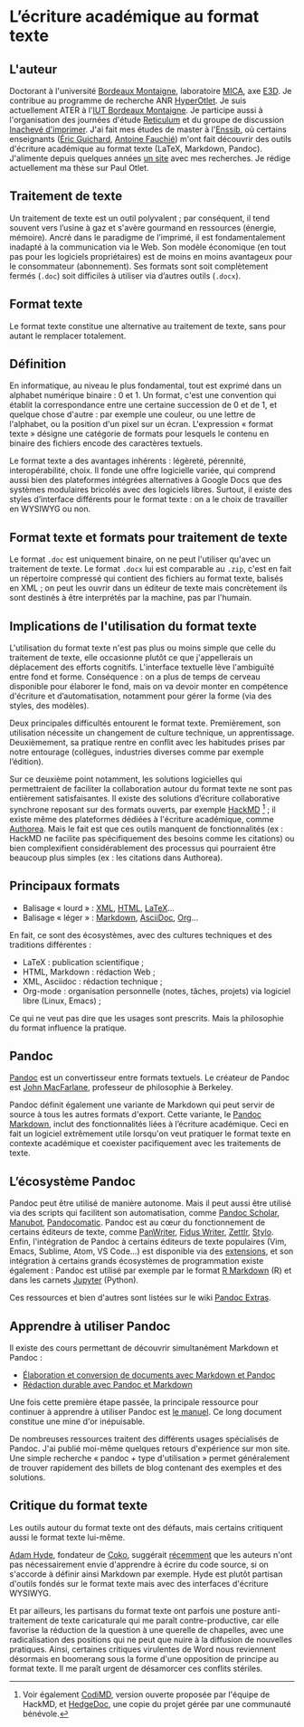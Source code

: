 # L’écriture académique au format texte

## L'auteur

Doctorant à l'université [Bordeaux Montaigne](https://www.u-bordeaux-montaigne.fr/fr/index.html), laboratoire [MICA](https://mica.u-bordeaux-montaigne.fr), axe [E3D](https://mica.u-bordeaux-montaigne.fr/e3d/). Je contribue au programme de recherche ANR [HyperOtlet](https://hyperotlet.hypotheses.org/le-projet). Je suis actuellement ATER à l'[IUT Bordeaux Montaigne](https://www.iut.u-bordeaux-montaigne.fr). Je participe aussi à l'organisation des journées d'étude [Reticulum](http://reticulum.info) et du groupe de discussion [Inachevé d'imprimer](https://inacheve-dimprimer.net). J'ai fait mes études de master à l'[Enssib](https://www.enssib.fr), où certains enseignants ([Éric Guichard](http://barthes.enssib.fr), [Antoine Fauchié](https://www.quaternum.net)) m'ont fait découvrir des outils d'écriture académique au format texte (LaTeX, Markdown, Pandoc). J'alimente depuis quelques années [un site](https://www.arthurperret.fr) avec mes recherches. Je rédige actuellement ma thèse sur Paul Otlet.

## Traitement de texte

Un traitement de texte est un outil polyvalent ; par conséquent, il tend souvent vers l’usine à gaz et s'avère gourmand en ressources (énergie, mémoire). Ancré dans le paradigme de l’imprimé, il est fondamentalement inadapté à la communication via le Web. Son modèle économique (en tout pas pour les logiciels propriétaires) est de moins en moins avantageux pour le consommateur (abonnement). Ses formats sont soit complètement fermés (`.doc`) soit difficiles à utiliser via d’autres outils (`.docx`).

## Format texte

Le format texte constitue une alternative au traitement de texte, sans pour autant le remplacer totalement.

## Définition

En informatique, au niveau le plus fondamental, tout est exprimé dans un alphabet numérique binaire : 0 et 1. Un format, c'est une convention qui établit la correspondance entre une certaine succession de 0 et de 1, et quelque chose d'autre : par exemple une couleur, ou une lettre de l'alphabet, ou la position d'un pixel sur un écran. L'expression « format texte » désigne une catégorie de formats pour lesquels le contenu en binaire des fichiers encode des caractères textuels.

<!-- Exemple du fichier image. Exemple du fichier texte. Pourquoi on peut ouvrir un fichier image dans un éditeur de texte (et ce qu'on constate) et pas un fichier texte dans une visualiseuse d'images. -->

Le format texte a des avantages inhérents : légèreté, pérennité, interopérabilité, choix. Il fonde une offre logicielle variée, qui comprend aussi bien des plateformes intégrées alternatives à Google Docs que des systèmes modulaires bricolés avec des logiciels libres. Surtout, il existe des styles d’interface différents pour le format texte : on a le choix de travailler en WYSIWYG ou non.

## Format texte et formats pour traitement de texte

Le format `.doc` est uniquement binaire, on ne peut l'utiliser qu'avec un traitement de texte. Le format `.docx` lui est comparable au `.zip`, c'est en fait un répertoire compressé qui contient des fichiers au format texte, balisés en XML ; on peut les ouvrir dans un éditeur de texte mais concrètement ils sont destinés à être interprétés par la machine, pas par l'humain.

## Implications de l'utilisation du format texte

L'utilisation du format texte n'est pas plus ou moins simple que celle du traitement de texte, elle occasionne plutôt ce que j'appellerais un déplacement des efforts cognitifs. L'interface textuelle lève l'ambiguïté entre fond et forme. Conséquence : on a plus de temps de cerveau disponible pour élaborer le fond, mais on va devoir monter en compétence d'écriture et d’automatisation, notamment pour gérer la forme (via des styles, des modèles).

Deux principales difficultés entourent le format texte. Premièrement, son utilisation nécessite un changement de culture technique, un apprentissage. Deuxièmement, sa pratique rentre en conflit avec les habitudes prises par notre entourage (collègues, industries diverses comme par exemple l’édition).

Sur ce deuxième point notamment, les solutions logicielles qui permettraient de faciliter la collaboration autour du format texte ne sont pas entièrement satisfaisantes. Il existe des solutions d’écriture collaborative synchrone reposant sur des formats ouverts, par exemple [HackMD](https://hackmd.io) [^1] ; il existe même des plateformes dédiées à l'écriture académique, comme [Authorea](https://www.authorea.com/users/332544-arthur-perret). Mais le fait est que ces outils manquent de fonctionnalités (ex : HackMD ne facilite pas spécifiquement des besoins comme les citations) ou bien complexifient considérablement des processus qui pourraient être beaucoup plus simples (ex : les citations dans Authorea).

[^1]: Voir également [CodiMD](https://codimd.math.cnrs.fr), version ouverte proposée par l'équipe de HackMD, et [HedgeDoc](https://hedgedoc.org), une copie du projet gérée par une communauté bénévole.

## Principaux formats

- Balisage « lourd » : [XML](https://fr.wikipedia.org/wiki/Extensible_Markup_Language), [HTML](https://fr.wikipedia.org/wiki/Hypertext_Markup_Language), [LaTeX](https://fr.wikipedia.org/wiki/LaTeX)…
- Balisage « léger » : [Markdown](https://fr.wikipedia.org/wiki/Markdown), [AsciiDoc](https://fr.wikipedia.org/wiki/AsciiDoc), [Org](https://fr.wikipedia.org/wiki/Org-mode)…

En fait, ce sont des écosystèmes, avec des cultures techniques et des traditions différentes :

- LaTeX : publication scientifique ;
- HTML, Markdown : rédaction Web ;
- XML, Asciidoc : rédaction technique ;
- Org-mode : organisation personnelle (notes, tâches, projets) via logiciel libre (Linux, Emacs) ;

Ce qui ne veut pas dire que les usages sont prescrits. Mais la philosophie du format influence la pratique.

## Pandoc

[Pandoc](https://pandoc.org) est un convertisseur entre formats textuels. Le créateur de Pandoc est [John MacFarlane](https://johnmacfarlane.net), professeur de philosophie à Berkeley.

Pandoc définit également une variante de Markdown qui peut servir de source à tous les autres formats d'export. Cette variante, le [Pandoc Markdown](https://pandoc.org/MANUAL.html#pandocs-markdown), inclut des fonctionnalités liées à l’écriture académique. Ceci en fait un logiciel extrêmement utile lorsqu'on veut pratiquer le format texte en contexte académique et coexister pacifiquement avec les traitements de texte.

## L’écosystème Pandoc

Pandoc peut être utilisé de manière autonome. Mais il peut aussi être utilisé via des scripts qui facilitent son automatisation, comme [Pandoc Scholar](https://pandoc-scholar.github.io), [Manubot](https://manubot.org/), [Pandocomatic](https://heerdebeer.org/Software/markdown/pandocomatic/). Pandoc est au cœur du fonctionnement de certains éditeurs de texte, comme [PanWriter](https://panwriter.com), [Fidus Writer](https://www.fiduswriter.org/how-it-works/), [Zettlr](https://zettlr.com), [Stylo](https://stylo.huma-num.fr). Enfin, l'intégration de Pandoc à certains éditeurs de texte populaires (Vim, Emacs, Sublime, Atom, VS Code…) est disponible via des [extensions](https://github.com/jgm/pandoc/wiki/Pandoc-Extras#editors), et son intégration à certains grands écosystèmes de programmation existe également : Pandoc est utilisé par exemple par le format [R Markdown](https://rmarkdown.rstudio.com) (R) et dans les carnets [Jupyter](https://jupyter.org) (Python).

Ces ressources et bien d'autres sont listées sur le wiki [Pandoc Extras](https://github.com/jgm/pandoc/wiki/Pandoc-Extras).

## Apprendre à utiliser Pandoc

Il existe des cours permettant de découvrir simultanément Markdown et Pandoc :

- [Élaboration et conversion de documents avec Markdown et Pandoc](https://www.jdbonjour.ch/cours/markdown-pandoc/)
- [Rédaction durable avec Pandoc et Markdown](https://programminghistorian.org/fr/lecons/redaction-durable-avec-pandoc-et-markdown)

Une fois cette première étape passée, la principale ressource pour continuer à apprendre à utiliser Pandoc est [le manuel](https://pandoc.org/MANUAL.html). Ce long document constitue une mine d'or inépuisable.

De nombreuses ressources traitent des différents usages spécialisés de Pandoc. J'ai publié moi-même quelques retours d'expérience sur mon site. Une simple recherche « pandoc + type d'utilisation » permet généralement de trouver rapidement des billets de blog contenant des exemples et des solutions.

## Critique du format texte

Les outils autour du format texte ont des défauts, mais certains critiquent aussi le format texte lui-même.

[Adam Hyde](https://www.adamhyde.net), fondateur de [Coko](https://coko.foundation), suggérait [récemment](https://www.adamhyde.net/markdown-definition/) que les auteurs n'ont pas nécessairement envie d'apprendre à écrire du code source, si on s'accorde à définir ainsi Markdown par exemple. Hyde est plutôt partisan d'outils fondés sur le format texte mais avec des interfaces d'écriture WYSIWYG.

Et par ailleurs, les partisans du format texte ont parfois une posture anti-traitement de texte caricaturale qui me paraît contre-productive, car elle favorise la réduction de la question à une querelle de chapelles, avec une radicalisation des positions qui ne peut que nuire à la diffusion de nouvelles pratiques. Ainsi, certaines critiques virulentes de Word nous reviennent désormais en boomerang sous la forme d'une opposition de principe au format texte. Il me paraît urgent de désamorcer ces conflits stériles.
